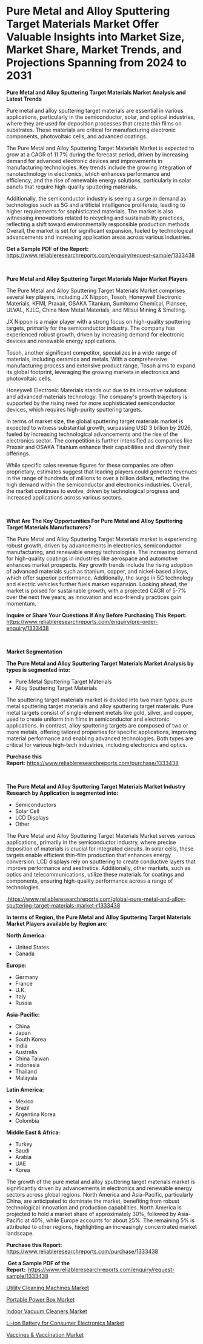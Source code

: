 <p><h1>Pure Metal and Alloy Sputtering Target Materials Market Offer Valuable Insights into Market Size, Market Share, Market Trends, and Projections Spanning from 2024 to 2031</h1></p><p><strong>Pure Metal and Alloy Sputtering Target Materials Market Analysis and Latest Trends</strong></p>
<p><p>Pure metal and alloy sputtering target materials are essential in various applications, particularly in the semiconductor, solar, and optical industries, where they are used for deposition processes that create thin films on substrates. These materials are critical for manufacturing electronic components, photovoltaic cells, and advanced coatings.</p><p>The Pure Metal and Alloy Sputtering Target Materials Market is expected to grow at a CAGR of 11.7% during the forecast period, driven by increasing demand for advanced electronic devices and improvements in manufacturing technologies. Key trends include the growing integration of nanotechnology in electronics, which enhances performance and efficiency, and the rise of renewable energy solutions, particularly in solar panels that require high-quality sputtering materials. </p><p>Additionally, the semiconductor industry is seeing a surge in demand as technologies such as 5G and artificial intelligence proliferate, leading to higher requirements for sophisticated materials. The market is also witnessing innovations related to recycling and sustainability practices, reflecting a shift toward environmentally responsible production methods. Overall, the market is set for significant expansion, fueled by technological advancements and increasing application areas across various industries.</p></p>
<p><strong>Get a Sample PDF of the Report:&nbsp;</strong> <a href="https://www.reliableresearchreports.com/enquiry/request-sample/1333438?utm_campaign=31&utm_medium=2&utm_source=Github&utm_content=ia&utm_term=01102024&utm_id=pure-metal-and-alloy-sputtering-target-materials">https://www.reliableresearchreports.com/enquiry/request-sample/1333438</a></p>
<p>&nbsp;</p>
<p><strong>Pure Metal and Alloy Sputtering Target Materials Major Market Players</strong></p>
<p><p>The Pure Metal and Alloy Sputtering Target Materials Market comprises several key players, including JX Nippon, Tosoh, Honeywell Electronic Materials, KFMI, Praxair, OSAKA Titanium, Sumitomo Chemical, Plansee, ULVAL, KJLC, China New Metal Materials, and Mitsui Mining & Smelting. </p><p>JX Nippon is a major player with a strong focus on high-quality sputtering targets, primarily for the semiconductor industry. The company has experienced robust growth, driven by increasing demand for electronic devices and renewable energy applications. </p><p>Tosoh, another significant competitor, specializes in a wide range of materials, including ceramics and metals. With a comprehensive manufacturing process and extensive product range, Tosoh aims to expand its global footprint, leveraging the growing markets in electronics and photovoltaic cells.</p><p>Honeywell Electronic Materials stands out due to its innovative solutions and advanced materials technology. The company's growth trajectory is supported by the rising need for more sophisticated semiconductor devices, which requires high-purity sputtering targets.</p><p>In terms of market size, the global sputtering target materials market is expected to witness substantial growth, surpassing USD 3 billion by 2026, fueled by increasing technological advancements and the rise of the electronics sector. The competition is further intensified as companies like Praxair and OSAKA Titanium enhance their capabilities and diversify their offerings.</p><p>While specific sales revenue figures for these companies are often proprietary, estimates suggest that leading players could generate revenues in the range of hundreds of millions to over a billion dollars, reflecting the high demand within the semiconductor and electronics industries. Overall, the market continues to evolve, driven by technological progress and increased applications across various sectors.</p></p>
<p>&nbsp;</p>
<p><strong>What Are The Key Opportunities For Pure Metal and Alloy Sputtering Target Materials Manufacturers?</strong></p>
<p><p>The Pure Metal and Alloy Sputtering Target Materials market is experiencing robust growth, driven by advancements in electronics, semiconductor manufacturing, and renewable energy technologies. The increasing demand for high-quality coatings in industries like aerospace and automotive enhances market prospects. Key growth trends include the rising adoption of advanced materials such as titanium, copper, and nickel-based alloys, which offer superior performance. Additionally, the surge in 5G technology and electric vehicles further fuels market expansion. Looking ahead, the market is poised for sustainable growth, with a projected CAGR of 5-7% over the next five years, as innovation and eco-friendly practices gain momentum.</p></p>
<p><strong>Inquire or Share Your Questions If Any Before Purchasing This Report:</strong> <a href="https://www.reliableresearchreports.com/enquiry/pre-order-enquiry/1333438?utm_campaign=31&utm_medium=2&utm_source=Github&utm_content=ia&utm_term=01102024&utm_id=pure-metal-and-alloy-sputtering-target-materials">https://www.reliableresearchreports.com/enquiry/pre-order-enquiry/1333438</a></p>
<p>&nbsp;</p>
<p><strong>Market Segmentation</strong></p>
<p><strong>The Pure Metal and Alloy Sputtering Target Materials Market Analysis by types is segmented into:</strong></p>
<p><ul><li>Pure Metal Sputtering Target Materials</li><li>Alloy Sputtering Target Materials</li></ul></p>
<p><p>The sputtering target materials market is divided into two main types: pure metal sputtering target materials and alloy sputtering target materials. Pure metal targets consist of single-element metals like gold, silver, and copper, used to create uniform thin films in semiconductor and electronic applications. In contrast, alloy sputtering targets are composed of two or more metals, offering tailored properties for specific applications, improving material performance and enabling advanced technologies. Both types are critical for various high-tech industries, including electronics and optics.</p></p>
<p><strong>Purchase this Report:&nbsp;</strong><a href="https://www.reliableresearchreports.com/purchase/1333438?utm_campaign=31&utm_medium=2&utm_source=Github&utm_content=ia&utm_term=01102024&utm_id=pure-metal-and-alloy-sputtering-target-materials">https://www.reliableresearchreports.com/purchase/1333438</a></p>
<p>&nbsp;</p>
<p><strong>The Pure Metal and Alloy Sputtering Target Materials Market Industry Research by Application is segmented into:</strong></p>
<p><ul><li>Semiconductors</li><li>Solar Cell</li><li>LCD Displays</li><li>Other</li></ul></p>
<p><p>The Pure Metal and Alloy Sputtering Target Materials Market serves various applications, primarily in the semiconductor industry, where precise deposition of materials is crucial for integrated circuits. In solar cells, these targets enable efficient thin-film production that enhances energy conversion. LCD displays rely on sputtering to create conductive layers that improve performance and aesthetics. Additionally, other markets, such as optics and telecommunications, utilize these materials for coatings and components, ensuring high-quality performance across a range of technologies.</p></p>
<p><a href="https://www.reliableresearchreports.com/global-pure-metal-and-alloy-sputtering-target-materials-market-r1333438?utm_campaign=31&utm_medium=2&utm_source=Github&utm_content=ia&utm_term=01102024&utm_id=pure-metal-and-alloy-sputtering-target-materials">&nbsp;https://www.reliableresearchreports.com/global-pure-metal-and-alloy-sputtering-target-materials-market-r1333438</a></p>
<p><strong>In terms of Region, the Pure Metal and Alloy Sputtering Target Materials Market Players available by Region are:</strong></p>
<p>
    <p> <strong> North America: </strong>
        <ul>
            <li>United States</li>
            <li>Canada</li>
        </ul>
        </p> 
    <p> <strong> Europe: </strong>
        <ul>
            <li>Germany</li>
            <li>France</li>
            <li>U.K.</li>
            <li>Italy</li>
            <li>Russia</li>
        </ul>
        </p> 
    <p> <strong> Asia-Pacific: </strong>
        <ul>
            <li>China</li>
            <li>Japan</li>
            <li>South Korea</li>
            <li>India</li>
            <li>Australia</li>
            <li>China Taiwan</li>
            <li>Indonesia</li>
            <li>Thailand</li>
            <li>Malaysia</li>
        </ul>
        </p> 
    <p> <strong> Latin America: </strong>
        <ul>
            <li>Mexico</li>
            <li>Brazil</li>
            <li>Argentina Korea</li>
            <li>Colombia</li>
        </ul>
        </p> 
    <p> <strong> Middle East & Africa: </strong>
        <ul>
            <li>Turkey</li>
            <li>Saudi</li>
            <li>Arabia</li>
            <li>UAE</li>
            <li>Korea</li>
        </ul>
    </p>
    </p>
<p><p>The growth of the pure metal and alloy sputtering target materials market is significantly driven by advancements in electronics and renewable energy sectors across global regions. North America and Asia-Pacific, particularly China, are anticipated to dominate the market, benefiting from robust technological innovation and production capabilities. North America is projected to hold a market share of approximately 30%, followed by Asia-Pacific at 40%, while Europe accounts for about 25%. The remaining 5% is attributed to other regions, highlighting an increasingly concentrated market landscape.</p></p>
<p><strong>Purchase this Report: </strong><a href="https://www.reliableresearchreports.com/purchase/1333438?utm_campaign=31&utm_medium=2&utm_source=Github&utm_content=ia&utm_term=01102024&utm_id=pure-metal-and-alloy-sputtering-target-materials">https://www.reliableresearchreports.com/purchase/1333438</a></p>
<p>&nbsp;<strong>Get a Sample PDF of the Report:&nbsp;&nbsp;</strong><a href="https://www.reliableresearchreports.com/enquiry/request-sample/1333438?utm_campaign=31&utm_medium=2&utm_source=Github&utm_content=ia&utm_term=01102024&utm_id=pure-metal-and-alloy-sputtering-target-materials">https://www.reliableresearchreports.com/enquiry/request-sample/1333438</a></p>
<p><strong></strong></p>
<p><p><a href="https://github.com/MonroeBullock54/Market-Research-Report-List-1/blob/main/utility-cleaning-machines-market.md?utm_campaign=31&utm_medium=2&utm_source=Github&utm_content=ia&utm_term=01102024&utm_id=pure-metal-and-alloy-sputtering-target-materials">Utility Cleaning Machines Market</a></p><p><a href="https://www.linkedin.com/pulse/navigating-global-portable-power-box-market-from-trends-envlc?utm_campaign=31&utm_medium=2&utm_source=Github&utm_content=ia&utm_term=01102024&utm_id=pure-metal-and-alloy-sputtering-target-materials">Portable Power Box Market</a></p><p><a href="https://github.com/rahu1506/Market-Research-Report-List-6/blob/main/indoor-vacuum-cleaners-market.md?utm_campaign=31&utm_medium=2&utm_source=Github&utm_content=ia&utm_term=01102024&utm_id=pure-metal-and-alloy-sputtering-target-materials">Indoor Vacuum Cleaners Market</a></p><p><a href="https://issuu.com/reportprime-2/docs/li-ion-battery-for-consumer-electro_8e42d3a6688a2c?utm_campaign=31&utm_medium=2&utm_source=Github&utm_content=ia&utm_term=01102024&utm_id=pure-metal-and-alloy-sputtering-target-materials">Li-ion Battery for Consumer Electronics Market</a></p><p><a href="https://www.linkedin.com/pulse/vaccines-vaccination-market-size-growing-cagr-69-report-covers-wphuc?utm_campaign=31&utm_medium=2&utm_source=Github&utm_content=ia&utm_term=01102024&utm_id=pure-metal-and-alloy-sputtering-target-materials">Vaccines & Vaccination Market</a></p></p>